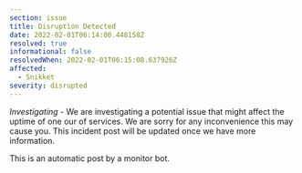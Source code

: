 ```yaml
---
section: issue
title: Disruption Detected
date: 2022-02-01T06:14:00.448158Z
resolved: true
informational: false
resolvedWhen: 2022-02-01T06:15:08.637926Z
affected:
  - Snikket
severity: disrupted
---
```

*Investigating* - We are investigating a potential issue that might affect the uptime of one our of services. We are sorry for any inconvenience this may cause you. This incident post will be updated once we have more information.

This is an automatic post by a monitor bot.
        
